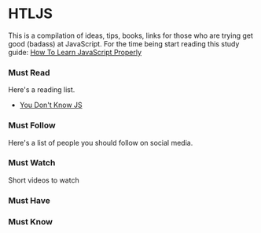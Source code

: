 # HTLJS
This is a compilation of ideas, tips, books, links for those who are trying get good (badass) at JavaScript. 
For the time being start reading this study guide: 
[How To Learn JavaScript Properly](http://javascriptissexy.com/how-to-learn-javascript-properly/)

### Must Read
Here's a reading list. 
  * [You Don't Know JS](https://github.com/getify/You-Dont-Know-JS)

### Must Follow 
Here's a list of people you should follow on social media. 

### Must Watch 
Short videos to watch 

### Must Have  

### Must Know

